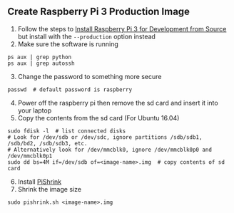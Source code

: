 ## Create Raspberry Pi 3 Production Image
1. Follow the steps to [Install Raspberry Pi 3 for Development from Source](../docs/install/install_raspberry_pi_3_development_source) but install with the `--production` option instead
2. Make sure the software is running
```
ps aux | grep python
ps aux | grep autossh
```
3. Change the password to something more secure
```
passwd  # default password is raspberry
```
4. Power off the raspberry pi then remove the sd card  and insert it into your laptop
5. Copy the contents from the sd card (For Ubuntu 16.04)
```
sudo fdisk -l  # list connected disks
# Look for /dev/sdb or /dev/sdc, ignore partitions /sdb/sdb1, /sdb/bd2, /sdb/sdb3, etc.
# Alternatively look for /dev/mmcblk0, ignore /dev/mmcblk0p0 and /dev/mmcblk0p1
sudo dd bs=4M if=/dev/sdb of=<image-name>.img  # copy contents of sd card

```
6. Install [PiShrink](https://github.com/Drewsif/PiShrink)
7. Shrink the image size
```
sudo pishrink.sh <image-name>.img
```
